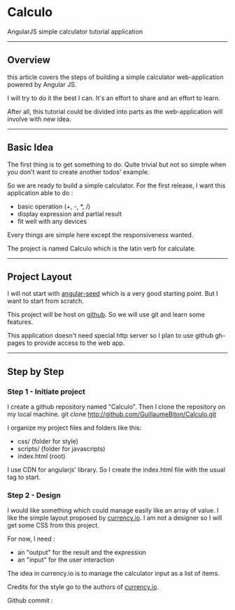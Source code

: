 Calculo
=======

AngularJS simple calculator tutorial application

- - - 
 
## Overview

this article covers the steps of building a simple calculator web-application powered by Angular
JS.

I will try to do it the best I can. It's an effort to share and an effort to learn.

After all, this tutorial could be divided into parts as the web-application will involve with new idea.

- - -

## Basic Idea

The first thing is to get something to do. Quite trivial but not so simple when you don't want to create another todos' example.

So we are ready to build a simple calculator. For the first release, I want this application able to do :

- basic operation (+, -, *, /)
- display expression and partial result
- fit well with any devices

Every things are simple here except the responsiveness wanted.

The project is named Calculo which is the latin verb for calculate.

- - -

## Project Layout

I will not start with [angular-seed](https://github.com/angular/angular-seed) which is a very good starting point. But I want to start from scratch.

This project will be host on [github](http://www.github.com). So we will use git and learn some features.

This application doesn't need special http server so I plan to use github gh-pages to provide access to the web app.

- - -

## Step by Step

### Step 1 - Initiate project

I create a github repository named "Calculo". Then I clone the repository on my local machine.
	git clone http://github.com/GuillaumeBiton/Calculo.git

I organize my project files and folders like this:
- css/ (folder for style)
- scripts/ (folder for javascripts)
- index.html (root)

I use CDN for angularjs' library.
So I create the index.html file with the usual tag to start.

### Step 2 - Design

I would like something which could manage easily like an array of value. I like the simple layout proposed by [currency.io](https://github.com/benschwarz/currency.io). I am not a designer so I will get some CSS from this project.

For now, I need :
- an "output" for the result and the expression
- an "input" for the user interaction

The idea in currency.io is to manage the calculator input as a list of items.

Credits for the style go to the authors of [currency.io](https://github.com/benschwarz/currency.io).

Github commit :